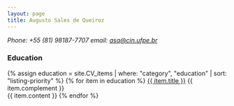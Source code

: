 ```yaml
---
layout: page
title: Augusto Sales de Queiroz
---
```


<address>
    Phone: +55 (81) 98187-7707
    email: <a href="mailto:asq@cin.ufpe.br">asq@cin.ufpe.br</a>
</address>

<h3>Education</h3>

{% assign education = site.CV_items | where: "category", "education" | sort: "listing-priority" %}
{% for item in education %}
<u>{{ item.title }}</u> {{ item.complement }}<br>
{{ item.content }}
{% endfor %}
<br>